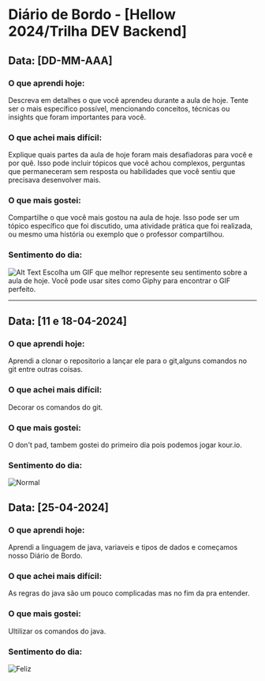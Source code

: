# Diário de Bordo - [Hellow 2024/Trilha DEV Backend]

## Data: [DD-MM-AAA]

### O que aprendi hoje:
Descreva em detalhes o que você aprendeu durante a aula de hoje. Tente ser o mais específico possível, mencionando conceitos, técnicas ou insights que foram importantes para você.

### O que achei mais difícil:
Explique quais partes da aula de hoje foram mais desafiadoras para você e por quê. Isso pode incluir tópicos que você achou complexos, perguntas que permaneceram sem resposta ou habilidades que você sentiu que precisava desenvolver mais.

### O que mais gostei:
Compartilhe o que você mais gostou na aula de hoje. Isso pode ser um tópico específico que foi discutido, uma atividade prática que foi realizada, ou mesmo uma história ou exemplo que o professor compartilhou.

### Sentimento do dia:
![Alt Text](URL_DO_GIF)
Escolha um GIF que melhor represente seu sentimento sobre a aula de hoje. Você pode usar sites como Giphy para encontrar o GIF perfeito.

---
## Data: [11 e 18-04-2024]

### O que aprendi hoje:
Aprendi a clonar o repositorio a lançar ele para o git,alguns comandos no git entre outras coisas.

### O que achei mais difícil:
Decorar os comandos do git.

### O que mais gostei:
O don't pad, tambem gostei do primeiro dia pois podemos jogar kour.io.

### Sentimento do dia:
![Normal](https://media4.giphy.com/media/v1.Y2lkPTc5MGI3NjExeDh6N3Z0cHBtZTN3MTZ4dDkyYmV5NWd4cmxmcHY4bGk3aG91anlueSZlcD12MV9pbnRlcm5hbF9naWZfYnlfaWQmY3Q9Zw/3ohc1efuII5OH9tLJm/giphy.gif)

## Data: [25-04-2024]

### O que aprendi hoje:
Aprendi a linguagem de java, variaveis e tipos de dados e começamos nosso Diário de Bordo.

### O que achei mais difícil:
As regras do java são um pouco complicadas mas no fim da pra entender.
### O que mais gostei:
Ultilizar os comandos do java.

### Sentimento do dia:
![Feliz](https://media2.giphy.com/media/v1.Y2lkPTc5MGI3NjExaXozdW41ZzJhbmRzazBjaTYwanA3MTdpeXNwdzV2d3I5bTdnNjczeiZlcD12MV9pbnRlcm5hbF9naWZfYnlfaWQmY3Q9Zw/guufsF0Az3Lpu/giphy.gif)


